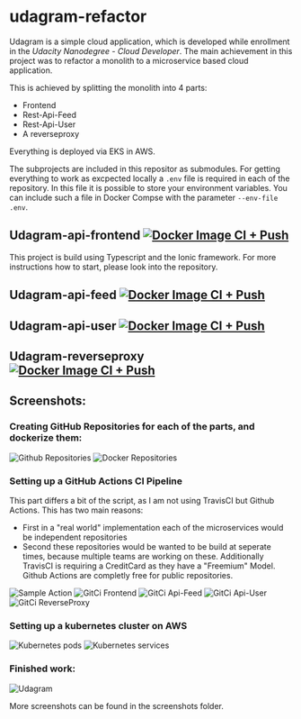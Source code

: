 # udagram-refactor

Udagram is a simple cloud application, which is developed while enrollment in the *Udacity Nanodegree - Cloud Developer*. 
The main achievement in this project was to refactor a monolith to a microservice based cloud application. 

This is achieved by splitting the monolith into 4 parts:
- Frontend
- Rest-Api-Feed
- Rest-Api-User
- A reverseproxy

Everything is deployed via EKS in AWS.

The subprojects are included in this repositor as submodules. For getting everything to work as excpected locally a `.env` file is required in each of the repository. In this file it is possible to store your environment variables. 
You can include such a file in Docker Compse with the parameter `--env-file .env`. 

## Udagram-api-frontend [![Docker Image CI + Push](https://github.com/samuelspagl/udagram-frontend/actions/workflows/main.yml/badge.svg?branch=main)](https://github.com/samuelspagl/udagram-frontend/actions/workflows/main.yml)

This project is build using Typescript and the Ionic framework. For more instructions how to start, please look into the repository.

## Udagram-api-feed [![Docker Image CI + Push](https://github.com/samuelspagl/udagram-api-feed/actions/workflows/main.yml/badge.svg?branch=main)](https://github.com/samuelspagl/udagram-api-feed/actions/workflows/main.yml)

## Udagram-api-user [![Docker Image CI + Push](https://github.com/samuelspagl/udagram-api-user/actions/workflows/main.yml/badge.svg?branch=main)](https://github.com/samuelspagl/udagram-api-user/actions/workflows/main.yml)

## Udagram-reverseproxy [![Docker Image CI + Push](https://github.com/samuelspagl/udagram-reverseproxy/actions/workflows/main.yml/badge.svg?branch=main)](https://github.com/samuelspagl/udagram-reverseproxy/actions/workflows/main.yml)

## Screenshots: 

### Creating GitHub Repositories for each of the parts, and dockerize them:
![Github Repositories](./screenshots/Git_Repositories.png)
![Docker Repositories](./screenshots/docker_repositories.png)

### Setting up a GitHub Actions CI Pipeline
This part differs a bit of the script, as I am not using TravisCI but Github Actions. This has two main reasons:
- First in a "real world" implementation each of the microservices would be independent repositories
- Second these repositories would be wanted to be build at seperate times, because multiple teams are working on these. 
Additionally TravisCI is requiring a CreditCard as they have a "Freemium" Model. Github Actions are completly free for public repositories.

![Sample Action](./screenshots/GitCI_sample_action.png)
![GitCi Frontend](./screenshots/GitCI_frontend.png)
![GitCi Api-Feed](./screenshots/GitCI_api_feed.png)
![GitCi Api-User](./screenshots/GitCI_api_user.png)
![GitCi ReverseProxy](./screenshots/GitCI_reverseproxy.png)

### Setting up a kubernetes cluster on AWS
![Kubernetes pods](./screenshots/kubectl_get_pods_2.png)
![Kubernetes services](./screenshots/kubectl_get_services.png)

### Finished work:
![Udagram](./screenshots/Udagram_deployment_Frontend.png)

More screenshots can be found in the screenshots folder.
